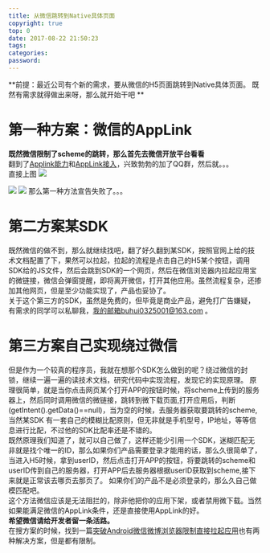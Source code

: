 ```yaml
---
title: 从微信跳转到Native具体页面
copyright: true
top: 0
date: 2017-08-22 21:50:23
tags:
categories:
password:
---
```

**前提：最近公司有个新的需求，要从微信的H5页面跳转到Native具体页面。
既然有需求就得做出来呀，那么就开始干吧 **  

# 第一种方案：微信的AppLink

**既然微信限制了scheme的跳转，那么首先去微信开放平台看看**  
  翻到了[Applink能力](http://wiki.open.qq.com/index.php?title=mobile/%E5%BA%94%E7%94%A8%E5%AE%9D%E5%BE%AE%E4%B8%8B%E8%BD%BD#3.3_Applink.E8.83.BD.E5.8A.9B)和[AppLink接入](http://wiki.open.qq.com/index.php?title=AppLink%E6%8E%A5%E5%85%A5)，兴致勃勃的加了QQ群，然后就。。。  
  直接上图
  ![](http://osafk49j3.bkt.clouddn.com/WX20170822-230022@2x.png)
  <!--more-->
  ![](http://osafk49j3.bkt.clouddn.com/WX20170822-230457@2x.png)
  ![](http://osafk49j3.bkt.clouddn.com/WechatIMG55.png)
  那么第一种方法宣告失败了。。。

  # 第二方案某SDK
  既然微信的做不到，那么就继续找吧，翻了好久翻到某SDK，按照官网上给的技术文档配置了下，果然可以拉起，拉起的流程是点击自己的H5某个按钮，调用SDK给的JS文件，然后会跳到SDK的一个网页，然后在微信浏览器内拉起应用宝的微链接，微信会弹窗提醒，即将离开微信，打开其他应用。虽然流程复杂，还掺加其他网页，但是至少功能实现了，产品也妥协了。  
  关于这个第三方的SDK，虽然是免费的，但毕竟是商业产品，避免打广告嫌疑，有需求的同学可以私聊我，我的邮箱buhui0325001@163.com 。  
  # 第三方案自己实现绕过微信
  但是作为一个较真的程序员，我就在想那个SDK怎么做到的呢？绕过微信的封锁，继续一遍一遍的读技术文档，研究代码中实现流程，发现它的实现原理。
  原理很简单，就是当你点击网页某个打开APP的按钮时候，将scheme上传到的服务器上，然后同时调用微信的微链接，跳转到微下载页面,打开应用后，判断(getIntent().getData()==null)，当为空的时候，去服务器获取要跳转的scheme,当然某SDK 有一套自己的模糊比配原则，但无非就是手机型号，IP地址，等等信息进行比配，不过他的SDK比配率还是不错的。   
  既然原理我们知道了，就可以自己做了，这样还能少引用一个SDK，迷糊匹配无非就是找个唯一的ID，那么如果你们产品需要登录才能用的话，那么久很简单了，当进入H5时候，拿到userID，然后点击打开APP的按钮，将要跳转的scheme和userID传到自己的服务器，打开APP后去服务器根据userID获取到scheme,接下来就是正常该去哪页去那页了。  如果你们的产品不是必须登录的，那么久自己做模匹配吧。  
  这个方法微信应该是无法阻拦的，除非他把你的应用下架，或者禁用微下载。当然如果能满足微信的AppLink条件，还是直接使用AppLink的好。  
  **希望微信请给开发者留一条活路。**   
  在搜方案的时候，找到一篇[突破Android微信微博浏览器限制直接拉起应用](https://zhuanlan.zhihu.com/p/28612031)也有两种解决方案，但是都有限制。
